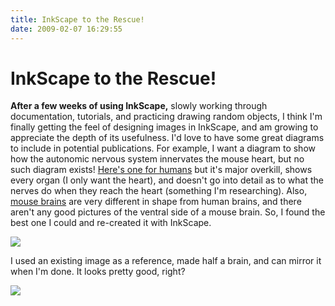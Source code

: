 ```yaml
---
title: InkScape to the Rescue!
date: 2009-02-07 16:29:55
---
```


# InkScape to the Rescue!

__After a few weeks of using InkScape,__ slowly working through documentation, tutorials, and practicing drawing random objects, I think I'm finally getting the feel of designing images in InkScape, and am growing to appreciate the depth of its usefulness. I'd love to have some great diagrams to include in potential publications. For example, I want a diagram to show how the autonomic nervous system innervates the mouse heart, but no such diagram exists! [Here's one for humans](http://www.demosschiropractic.com/illus/autonomic-nervous-system.gif) but it's major overkill, shows every organ (I only want the heart), and doesn't go into detail as to what the nerves do when they reach the heart (something I'm researching). Also, [mouse brains](http://tedhuntington.com/Mouse_brain.jpg) are very different in shape from human brains, and there aren't any good pictures of the ventral side of a mouse brain. So, I found the best one I could and re-created it with InkScape.

<div class="text-center img-border">

[![](https://swharden.com/static/2009/02/07/inkscape_brain_thumb.jpg)](https://swharden.com/static/2009/02/07/inkscape_brain.jpg)

</div>

I used an existing image as a reference, made half a brain, and can mirror it when I'm done. It looks pretty good, right?


<div class="text-center">

[![](https://swharden.com/static/2009/02/07/braintest2_thumb.jpg)](https://swharden.com/static/2009/02/07/braintest2.png)

</div>